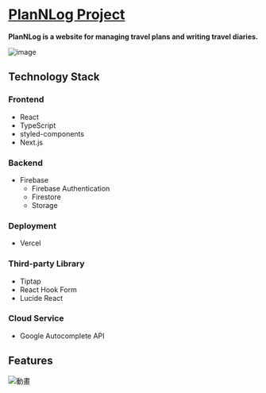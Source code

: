 # [PlanNLog Project](<https://plannlog.vercel.app/>)

**PlanNLog is a website for managing travel plans and writing travel diaries.**

![image](https://github.com/nihclil/Plan-n-Log/assets/129505187/39306141-670b-44ab-bb61-ee32695f74bd)


## Technology Stack 
### Frontend
* React
* TypeScript
* styled-components
* Next.js

### Backend
* Firebase
  * Firebase Authentication
  * Firestore
  * Storage

### Deployment
* Vercel

### Third-party Library
  * Tiptap
  * React Hook Form
  * Lucide React

### Cloud Service
  * Google Autocomplete API

## Features
![動畫](https://github.com/nihclil/Plan-n-Log/assets/129505187/e6521607-3877-41d3-b0af-d9765d6c493c)

